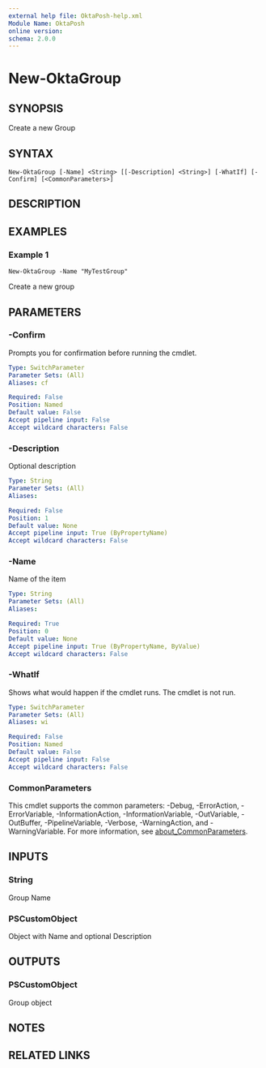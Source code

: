 ```yaml
---
external help file: OktaPosh-help.xml
Module Name: OktaPosh
online version:
schema: 2.0.0
---
```


# New-OktaGroup

## SYNOPSIS
Create a new Group

## SYNTAX

```
New-OktaGroup [-Name] <String> [[-Description] <String>] [-WhatIf] [-Confirm] [<CommonParameters>]
```

## DESCRIPTION

## EXAMPLES

### Example 1
```
New-OktaGroup -Name "MyTestGroup"
```

Create a new group

## PARAMETERS

### -Confirm
Prompts you for confirmation before running the cmdlet.

```yaml
Type: SwitchParameter
Parameter Sets: (All)
Aliases: cf

Required: False
Position: Named
Default value: False
Accept pipeline input: False
Accept wildcard characters: False
```

### -Description
Optional description

```yaml
Type: String
Parameter Sets: (All)
Aliases:

Required: False
Position: 1
Default value: None
Accept pipeline input: True (ByPropertyName)
Accept wildcard characters: False
```

### -Name
Name of the item

```yaml
Type: String
Parameter Sets: (All)
Aliases:

Required: True
Position: 0
Default value: None
Accept pipeline input: True (ByPropertyName, ByValue)
Accept wildcard characters: False
```

### -WhatIf
Shows what would happen if the cmdlet runs.
The cmdlet is not run.

```yaml
Type: SwitchParameter
Parameter Sets: (All)
Aliases: wi

Required: False
Position: Named
Default value: False
Accept pipeline input: False
Accept wildcard characters: False
```

### CommonParameters
This cmdlet supports the common parameters: -Debug, -ErrorAction, -ErrorVariable, -InformationAction, -InformationVariable, -OutVariable, -OutBuffer, -PipelineVariable, -Verbose, -WarningAction, and -WarningVariable. For more information, see [about_CommonParameters](http://go.microsoft.com/fwlink/?LinkID=113216).

## INPUTS

### String
Group Name

### PSCustomObject
Object with Name and optional Description

## OUTPUTS

### PSCustomObject
Group object

## NOTES

## RELATED LINKS
